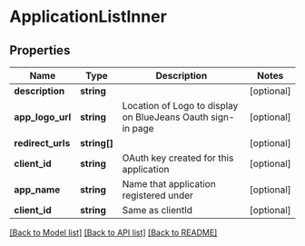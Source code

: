 # ApplicationListInner

## Properties
Name | Type | Description | Notes
------------ | ------------- | ------------- | -------------
**description** | **string** |  | [optional] 
**app_logo_url** | **string** | Location of Logo to display on BlueJeans Oauth sign-in page | [optional] 
**redirect_urls** | **string[]** |  | [optional] 
**client_id** | **string** | OAuth key created for this application | [optional] 
**app_name** | **string** | Name that application registered under | [optional] 
**client_id** | **string** | Same as clientId | [optional] 

[[Back to Model list]](../README.md#documentation-for-models) [[Back to API list]](../README.md#documentation-for-api-endpoints) [[Back to README]](../README.md)


